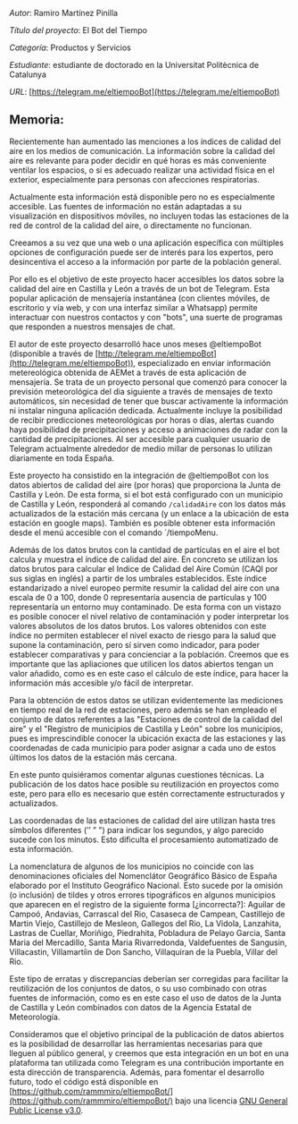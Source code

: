 *Autor*: Ramiro Martínez Pinilla

*Título del proyecto*: El Bot del Tiempo

*Categoría*: Productos y Servicios

*Estudiante*: estudiante de doctorado en la Universitat Politècnica de Catalunya

*URL*: [https://telegram.me/eltiempoBot](https://telegram.me/eltiempoBot)

Memoria:
-------

Recientemente han aumentado las menciones a los índices de calidad del aire en los medios de comunicación. La información sobre la calidad del aire es relevante para poder decidir en qué horas es más conveniente ventilar los espacios, o si es adecuado realizar una actividad física en el exterior, especialmente para personas con afecciones respiratorias.

Actualmente esta información está disponible pero no es especialmente accesible. Las fuentes de información no están adaptadas a su visualización en dispositivos móviles, no incluyen todas las estaciones de la red de control de la calidad del aire, o directamente no funcionan.

Creeamos a su vez que una web o una aplicación específica con múltiples opciones de configuración puede ser de interés para los expertos, pero desincentiva el acceso a la información por parte de la población general.

Por ello es el objetivo de este proyecto hacer accesibles los datos sobre la calidad del aire en Castilla y León a través de un bot de Telegram. Esta popular aplicación de mensajería instantánea (con clientes móviles, de escritorio y vía web, y con una interfaz similar a Whatsapp) permite interactuar con nuestros contactos y con "bots", una suerte de programas que responden a nuestros mensajes de chat.

El autor de este proyecto desarrolló hace unos meses @eltiempoBot (disponible a través de [http://telegram.me/eltiempoBot](http://telegram.me/eltiempoBot)), especializado en enviar información metereológica obtenida de AEMet a través de esta aplicación de mensajería. Se trata de un proyecto personal que comenzó para conocer la previsión meteorológica del dia siguiente a través de mensajes de texto automáticos, sin necesidad de tener que buscar activamente la información ni instalar ninguna aplicación dedicada. Actualmente incluye la posibilidad de recibir predicciones meteorológicas por horas o días, alertas cuando haya posibilidad de precipitaciones y acceso a animaciones de radar con la cantidad de precipitaciones. Al ser accesible para cualquier usuario de Telegram actualmente alrededor de medio millar de personas lo utilizan diariamente en toda España.

Este proyecto ha consistido en la integración de @eltiempoBot con los datos abiertos de calidad del aire (por horas) que proporciona la Junta de Castilla y León. De esta forma, si el bot está configurado con un municipio de Castilla y León, responderá al comando `/calidadAire` con los datos más actualizados de la estación más cercana (y un enlace a la ubicación de esta estación en google maps). También es posible obtener esta información desde el menú accesible con el comando `/tiempoMenu.

Además de los datos brutos con la cantidad de partículas en el aire el bot calcula y muestra el índice de calidad del aire. En concreto se utilizan los datos brutos para calcular el Indice de Calidad del Aire Común (CAQI por sus siglas en inglés) a partir de los umbrales establecidos. Este índice estandarizado a nivel europeo permite resumir la calidad del aire con una escala de 0 a 100, donde 0 representaría ausencia de partículas y 100 representaría un entorno muy contaminado. De esta forma con un vistazo es posible conocer el nivel relativo de contaminación y poder interpretar los valores absolutos de los datos brutos. Los valores obtenidos con este índice no permiten establecer el nivel exacto de riesgo para la salud que supone la contaminación, pero sí sirven como indicador, para poder establecer comparativas y para concienciar a la población. Creemos que es importante que las apliaciones que utilicen los datos abiertos tengan un valor añadido, como es en este caso el cálculo de este índice, para hacer la información más accesible y/o fácil de interpretar.

Para la obtención de estos datos se utilizan evidentemente las mediciones en tiempo real de la red de estaciones, pero además se han empleado el conjunto de datos referentes a las "Estaciones de control de la calidad del aire" y el "Registro de municipios de Castilla y León" sobre los municipios, pues es imprescindible conocer la ubicación exacta de las estaciones y las coordenadas de cada municipio para poder asignar a cada uno de estos últimos los datos de la estación más cercana.

En este punto quisiéramos comentar algunas cuestiones técnicas. La publicación de los datos hace posible su reutilización en proyectos como este, pero para ello es necesario que estén correctamente estructurados y actualizados.

Las coordenadas de las estaciones de calidad del aire utilizan hasta tres símbolos diferentes (’’ ” ") para indicar los segundos, y algo parecido sucede con los minutos. Esto dificulta el procesamiento automatizado de esta información.

La nomenclatura de algunos de los municipios no coincide con las denominaciones oficiales del Nomenclátor Geográfico Básico de España elaborado por el Instituto Geográfico Nacional. Esto sucede por la omisión (o inclusión) de tildes y otros errores tipográficos en algunos municipios que aparecen en el registro de la siguiente forma [¿incorrecta?]: Aguilar de Campoó, Andavias, Carrascal del Rio, Casaseca de Campean, Castillejo de Martin Viejo, Castillejo de Mesleon, Gallegos del Rio, La Vidola, Lanzahita, Lastras de Cuellar, Moriñigo, Piedrahita, Pobladura de Pelayo Garcia, Santa Maria del Mercadillo, Santa Maria Rivarredonda, Valdefuentes de Sangusin, Villacastin, Villamartíin de Don Sancho, Villaquiran de la Puebla, Villar del Rio.

Este tipo de erratas y discrepancias deberían ser corregidas para facilitar la reutilización de los conjuntos de datos, o su uso combinado con otras fuentes de información, como es en este caso el uso de datos de la Junta de Castilla y León combinados con datos de la Agencia Estatal de Meteorología.

Consideramos que el objetivo principal de la publicación de datos abiertos es la posibilidad de desarrollar las herramientas necesarias para que lleguen al público general, y creemos que esta integración en un bot en una plataforma tan utilizada como Telegram es una contribución importante en esta dirección de transparencia. Además, para fomentar el desarrollo futuro, todo el código está disponible en [https://github.com/rammmiro/eltiempoBot/](https://github.com/rammmiro/eltiempoBot/) bajo una licencia [GNU General Public License v3.0](https://github.com/rammmiro/eltiempoBot/blob/master/LICENSE).
